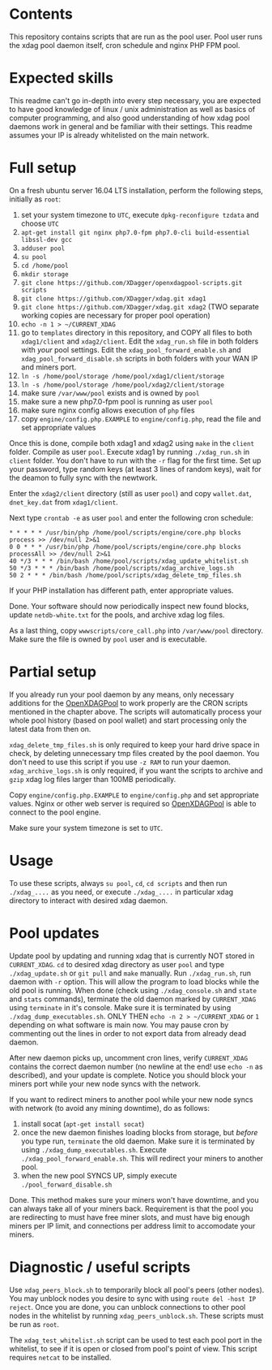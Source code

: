 # Contents
This repository contains scripts that are run as the pool user. Pool user runs the xdag pool daemon itself, cron schedule and nginx PHP FPM pool.

# Expected skills
This readme can't go in-depth into every step necessary, you are expected to have good knowledge of linux / unix administration as well as basics of computer programming, and also good understanding of
how xdag pool daemons work in general and be familiar with their settings. This readme assumes your IP is already whitelisted on the main network.

# Full setup
On a fresh ubuntu server 16.04 LTS installation, perform the following steps, initially as `root`:
1. set your system timezone to `UTC`, execute `dpkg-reconfigure tzdata` and choose `UTC`
2. `apt-get install git nginx php7.0-fpm php7.0-cli build-essential libssl-dev gcc`
3. `adduser pool`
4. `su pool`
5. `cd /home/pool`
6. `mkdir storage`
7. `git clone https://github.com/XDagger/openxdagpool-scripts.git scripts`
8. `git clone https://github.com/XDagger/xdag.git xdag1`
9. `git clone https://github.com/XDagger/xdag.git xdag2` (TWO separate working copies are necessary for proper pool operation)
9. `echo -n 1 > ~/CURRENT_XDAG`
10. go to `templates` directory in this repository, and COPY all files to both `xdag1/client` and `xdag2/client`. Edit the `xdag_run.sh` file in both folders with *your* pool settings. Edit the
`xdag_pool_forward_enable.sh` and `xdag_pool_forward_disable.sh` scripts in both folders with your WAN IP and miners port.
11. `ln -s /home/pool/storage /home/pool/xdag1/client/storage`
12. `ln -s /home/pool/storage /home/pool/xdag2/client/storage`
12. make sure `/var/www/pool` exists and is owned by `pool`
14. make sure a new php7.0-fpm pool is running as user `pool`
15. make sure nginx config allows execution of `php` files
16. copy `engine/config.php.EXAMPLE` to `engine/config.php`, read the file and set appropriate values

Once this is done, compile both xdag1 and xdag2 using `make` in the `client` folder. Compile as user `pool`. Execute xdag1 by running `./xdag_run.sh` in `client` folder.
You don't have to run with the `-r` flag for the first time.
Set up your password, type random keys (at least 3 lines of random keys), wait for the deamon to fully sync with the newtwork.

Enter the `xdag2/client` directory (still as user `pool`) and copy `wallet.dat`, `dnet_key.dat` from `xdag1/client`.

Next type `crontab -e` as user `pool` and enter the following cron schedule:
```
* * * * * /usr/bin/php /home/pool/scripts/engine/core.php blocks process >> /dev/null 2>&1
0 0 * * * /usr/bin/php /home/pool/scripts/engine/core.php blocks processAll >> /dev/null 2>&1
40 */3 * * * /bin/bash /home/pool/scripts/xdag_update_whitelist.sh
50 */3 * * * /bin/bash /home/pool/scripts/xdag_archive_logs.sh
50 2 * * * /bin/bash /home/pool/scripts/xdag_delete_tmp_files.sh

```
If your PHP installation has different path, enter appropriate values.

Done. Your software should now periodically inspect new found blocks, update `netdb-white.txt` for the pools, and archive xdag log files.

As a last thing, copy `wwwscripts/core_call.php` into `/var/www/pool` directory. Make sure the file is owned by `pool` user and is executable.

# Partial setup
If you already run your pool daemon by any means, only necessary additions for the [OpenXDAGPool](https://github.com/XDagger/openxdagpool) to work properly
are the CRON scripts mentioned in the chapter above. The scripts will automatically process your whole pool history (based on pool wallet)
and start processing only the latest data from then on.

`xdag_delete_tmp_files.sh` is only required to keep your hard drive space in check, by deleting unnecessary tmp files created by the pool daemon. You don't need to use this script if you use `-z RAM` to run your daemon.
`xdag_archive_logs.sh` is only required, if you want the scripts to archive and `gzip` xdag log files larger than 100MB periodically.

Copy `engine/config.php.EXAMPLE` to `engine/config.php` and set appropriate values.
Nginx or other web server is required so [OpenXDAGPool](https://github.com/XDagger/openxdagpool) is able to connect to the pool engine.

Make sure your system timezone is set to `UTC`.

# Usage
To use these scripts, always `su pool`, `cd`, `cd scripts` and then run `./xdag_....` as you need, or execute `./xdag_....` in particular xdag directory to interact with desired xdag daemon.

# Pool updates
Update pool by updating and running xdag that is currently NOT stored in `CURRENT_XDAG`. `cd` to desired xdag directory as user `pool` and type `./xdag_update.sh` or `git pull` and `make` manually. Run `./xdag_run.sh`, run daemon with `-r` option.
This will allow the program to load blocks while the old pool is running.
When done (check using `./xdag_console.sh` and `state` and `stats` commands), terminate the old daemon marked by `CURRENT_XDAG` using `terminate` in it's console. Make sure it is terminated by using `./xdag_dump_executables.sh`.
ONLY THEN `echo -n 2 > ~/CURRENT_XDAG` or `1` depending on what software is main now. You may pause cron by commenting out the lines in order to not export data from already dead daemon.

After new daemon picks up, uncomment cron lines, verify `CURRENT_XDAG` contains the correct daemon number (no newline at the end! use `echo -n` as described), and your update is complete. Notice you should block your miners port
while your new node syncs with the network.

If you want to redirect miners to another pool while your new node syncs with network (to avoid any mining downtime), do as follows:

1. install socat (`apt-get install socat`)
2. once the new daemon finishes loading blocks from storage, but *before* you type run, `terminate` the old daemon. Make sure it is terminated by using `./xdag_dump_executables.sh`. Execute `./xdag_pool_forward_enable.sh`. This will redirect your miners to another pool.
3. when the new pool SYNCS UP, simply execute `./pool_forward_disable.sh`

Done. This method makes sure your miners won't have downtime, and you can always take all of your miners back. Requirement is that the pool you are redirecting to must have free miner slots, and must have big enough miners per IP limit, and connections per address limit to accomodate your miners.

# Diagnostic / useful scripts
Use `xdag_peers_block.sh` to temporarily block all pool's peers (other nodes). You may unblock nodes you desire to sync with using `route del -host IP reject`. Once you are done, you can unblock connections to other pool nodes in the whitelist by running `xdag_peers_unblock.sh`. These scripts must be run as `root`.

The `xdag_test_whitelist.sh` script can be used to test each pool port in the whitelist, to see if it is open or closed from pool's point of view. This script requires `netcat` to be installed.
